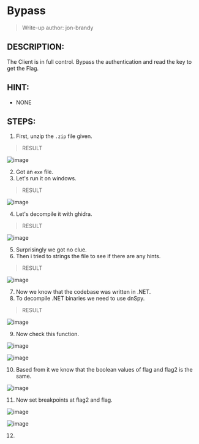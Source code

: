 # Bypass
> Write-up author: jon-brandy
## DESCRIPTION:
The Client is in full control. Bypass the authentication and read the key to get the Flag.
## HINT:
- NONE
## STEPS:
1. First, unzip the `.zip` file given.

> RESULT

![image](https://user-images.githubusercontent.com/70703371/208224177-c9cf72c6-296f-489c-abe4-4192527d99ed.png)


2. Got an `exe` file.
3. Let's run it on windows.

> RESULT

![image](https://user-images.githubusercontent.com/70703371/208224228-53c2ba05-acfb-4af9-97eb-2e8c3fa468ca.png)


4. Let's decompile it with ghidra.

> RESULT

![image](https://user-images.githubusercontent.com/70703371/208224452-d5f2d63a-abf0-4e32-9b77-2450a7b0d4b7.png)


5. Surprisingly we got no clue.
6. Then i tried to strings the file to see if there are any hints.

> RESULT

![image](https://user-images.githubusercontent.com/70703371/208224494-3115f639-5c79-4742-adf9-aa34b135fe18.png)


7. Now we know that the codebase was written in .NET.
8. To decompile .NET binaries we need to use dnSpy.

> RESULT

![image](https://user-images.githubusercontent.com/70703371/209152786-d178c14d-f037-478b-ac64-1dcf40f6b935.png)


9. Now check this function.

![image](https://user-images.githubusercontent.com/70703371/209146033-7899f12c-5760-4a2f-9162-1338e1997db9.png)


![image](https://user-images.githubusercontent.com/70703371/209146076-31a10430-0dbb-4092-9be1-3514120af42f.png)


10. Based from it we know that the boolean values of flag and flag2 is the same.

![image](https://user-images.githubusercontent.com/70703371/209150407-feb1744f-65dd-4d86-b317-efd391ed1d50.png)


11. Now set breakpoints at flag2 and flag.

![image](https://user-images.githubusercontent.com/70703371/209153013-03b0df56-b33f-44dd-8e2e-1032329284e2.png)


![image](https://user-images.githubusercontent.com/70703371/209153302-878a9699-1c1a-423a-a8cd-d9082c7b1d56.png)


12. 



